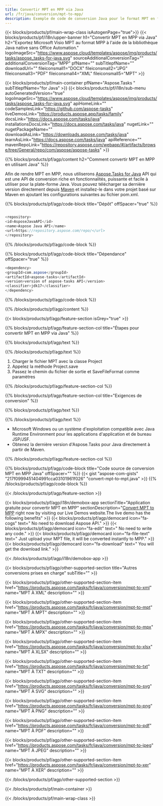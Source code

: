 ```yaml
---
title: Convertir MPT en MPP via Java 
url: /fr/java/conversion/mpt-to-mpp/ 
description: Exemple de code de conversion Java pour le format MPT en fichier MPP. Utilisez cet exemple de code pour convertir MPT en MPP dans n'importe quelle application Java Web ou de bureau.
---
```


{{< blocks/products/pf/main-wrap-class isAutogenPage="true">}}
{{< blocks/products/pf/i18n/upper-banner h1="Convertir MPT en MPP via Java" h2="Exportez Microsoft Visio MPT au format MPP à l'aide de la bibliothèque Java native sans Office Automation." logoImageSrc="https://www.aspose.cloud/templates/aspose/img/products/tasks/aspose_tasks-for-java.svg" sourceAdditionalConversionTag="" additionalConversionTag="MPP" pfName="" subTitlepfName="" downloadUrl="" fileiconsmall1="DOCX" fileiconsmall2="JPG" fileiconsmall3="PDF" fileiconsmall4="XML" fileiconsmall5="MPT" >}}

{{< blocks/products/pf/main-container pfName="Aspose.Tasks " subTitlepfName="for Java" >}}
{{< blocks/products/pf/i18n/sub-menu autoGeneratedVersion="true" logoImageSrc="https://www.aspose.cloud/templates/aspose/img/products/tasks/aspose_tasks-for-java.svg" apiHomeLink="" codeSamplesLink="https://github.com/aspose-tasks" liveDemosLink="https://products.aspose.app/tasks/family" docsLink="https://docs.aspose.com/tasks/java" installationsDocsLink="https://docs.aspose.com/tasks/java" nugetLink="" nugetPackageName="" downloadAsLink="https://downloads.aspose.com/tasks/java" learnAsLink="https://docs.aspose.com/tasks/java" apiReference="" mavenRepoLink="https://repository.aspose.com/webapp/#/artifacts/browse/tree/General/repo/com/aspose/aspose-tasks" >}}

{{% blocks/products/pf/agp/content h2="Comment convertir MPT en MPP en utilisant Java" %}}

Afin de rendre MPT en MPP, nous utiliserons
 [Aspose.Tasks for Java](https://products.aspose.com/tasks/java)
 API qui est une API de conversion riche en fonctionnalités, puissante et facile à utiliser pour la plate-forme Java. Vous pouvez télécharger sa dernière version directement depuis
 [Maven](https://repository.aspose.com/webapp/#/artifacts/browse/tree/General/repo/com/aspose/aspose-tasks)
 et installez-le dans votre projet basé sur Maven en ajoutant les configurations suivantes au fichier pom.xml.

{{% blocks/products/pf/agp/code-block title="Dépôt" offSpacer="true" %}}

```cs

<repository>
<id>AsposeJavaAPI</id>
<name>Aspose Java API</name>
<url>https://repository.aspose.com/repo/</url>
</repository>

```

{{% /blocks/products/pf/agp/code-block %}}

{{% blocks/products/pf/agp/code-block title="Dépendance" offSpacer="true" %}}

```cs
<dependency>
<groupId>com.aspose</groupId>
<artifactId>aspose-tasks</artifactId>
<version>version of aspose-tasks API</version>
<classifier>jdk17</classifier>
</dependency>

```

{{% /blocks/products/pf/agp/code-block %}}

{{% /blocks/products/pf/agp/content %}}

{{< blocks/products/pf/agp/feature-section isGrey="true" >}}

{{% blocks/products/pf/agp/feature-section-col title="Étapes pour convertir MPT en MPP via Java" %}}

{{% blocks/products/pf/agp/text %}}

{{% /blocks/products/pf/agp/text %}}

1. Charger le fichier MPT avec la classe Project
1. Appelez la méthode Project.save
1. Passez le chemin du fichier de sortie et SaveFileFormat comme paramètres

{{% /blocks/products/pf/agp/feature-section-col %}}

{{% blocks/products/pf/agp/feature-section-col title="Exigences de conversion" %}}

{{% blocks/products/pf/agp/text %}}

{{% /blocks/products/pf/agp/text %}}

- Microsoft Windows ou un système d'exploitation compatible avec Java Runtime Environment pour les applications d'application et de bureau JSP/JSF.
- Obtenez la dernière version d'Aspose.Tasks pour Java directement à partir de Maven.

{{% /blocks/products/pf/agp/feature-section-col %}}

{{% blocks/products/pf/agp/code-block title="Code source de conversion MPT en MPP Java" offSpacer="" %}}
{{< gist "aspose-com-gists" "217f0999451404991cca03101961f026" "convert-mpt-to-mpt.java" >}}
{{% /blocks/products/pf/agp/code-block %}}

{{< /blocks/products/pf/agp/feature-section >}}

<!-- aboutfile Starts -->

{{< blocks/products/pf/agp/i18n/demobox-app sectionTitle="Application gratuite pour convertir MPT en MPP" sectionDescription="[Convert MPT to MPP](https://products.aspose.app/tasks/conversion/mpt-to-mpp) right now by visiting our Live Demos website.The live demo has the following benefits" >}}
        {{< blocks/products/pf/agp/democard icon="fa-cogs" text=" No need to download Aspose API." >}}
        {{< blocks/products/pf/agp/democard icon="fa-edit" text=" No need to write any code." >}}
        {{< blocks/products/pf/agp/democard icon="fa-file-text" text=" Just upload your MPT file, it will be converted instantly to MPP." >}}
        {{< blocks/products/pf/agp/democard icon="fa-download" text=" You will get the download link." >}}

{{< /blocks/products/pf/agp/i18n/demobox-app >}}

<!-- aboutfile Ends -->

{{< blocks/products/pf/agp/other-supported-section title="Autres conversions prises en charge" subTitle="" >}}

{{< blocks/products/pf/agp/other-supported-section-item href="https://products.aspose.com/tasks/fr/java/conversion/mpt-to-xml" name="MPT À XML" description="" >}}

{{< blocks/products/pf/agp/other-supported-section-item href="https://products.aspose.com/tasks/fr/java/conversion/mpt-to-mpt" name="MPT À MPT" description="" >}}

{{< blocks/products/pf/agp/other-supported-section-item href="https://products.aspose.com/tasks/fr/java/conversion/mpt-to-mpx" name="MPT À MPX" description="" >}}

{{< blocks/products/pf/agp/other-supported-section-item href="https://products.aspose.com/tasks/fr/java/conversion/mpt-to-xlsx" name="MPT À XLSX" description="" >}}

{{< blocks/products/pf/agp/other-supported-section-item href="https://products.aspose.com/tasks/fr/java/conversion/mpt-to-txt" name="MPT À TXT" description="" >}}

{{< blocks/products/pf/agp/other-supported-section-item href="https://products.aspose.com/tasks/fr/java/conversion/mpt-to-svg" name="MPT À SVG" description="" >}}

{{< blocks/products/pf/agp/other-supported-section-item href="https://products.aspose.com/tasks/fr/java/conversion/mpt-to-png" name="MPT À PNG" description="" >}}

{{< blocks/products/pf/agp/other-supported-section-item href="https://products.aspose.com/tasks/fr/java/conversion/mpt-to-pdf" name="MPT À PDF" description="" >}}

{{< blocks/products/pf/agp/other-supported-section-item href="https://products.aspose.com/tasks/fr/java/conversion/mpt-to-jpeg" name="MPT À JPEG" description="" >}}

{{< blocks/products/pf/agp/other-supported-section-item href="https://products.aspose.com/tasks/fr/java/conversion/mpt-to-xer" name="MPT À XER" description="" >}}



{{< /blocks/products/pf/agp/other-supported-section >}}

{{< /blocks/products/pf/main-container >}}
    
{{< /blocks/products/pf/main-wrap-class >}}